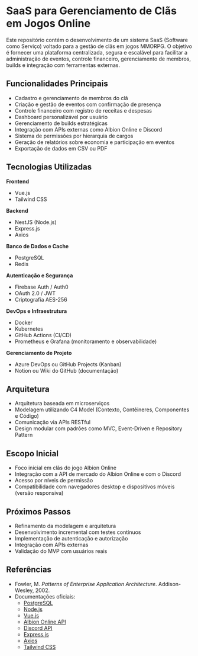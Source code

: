 # SaaS para Gerenciamento de Clãs em Jogos Online

Este repositório contém o desenvolvimento de um sistema SaaS (Software como Serviço) voltado para a gestão de clãs em jogos MMORPG. O objetivo é fornecer uma plataforma centralizada, segura e escalável para facilitar a administração de eventos, controle financeiro, gerenciamento de membros, builds e integração com ferramentas externas.

## Funcionalidades Principais

- Cadastro e gerenciamento de membros do clã
- Criação e gestão de eventos com confirmação de presença
- Controle financeiro com registro de receitas e despesas
- Dashboard personalizável por usuário
- Gerenciamento de builds estratégicas
- Integração com APIs externas como Albion Online e Discord
- Sistema de permissões por hierarquia de cargos
- Geração de relatórios sobre economia e participação em eventos
- Exportação de dados em CSV ou PDF

## Tecnologias Utilizadas

**Frontend**

- Vue.js
- Tailwind CSS

**Backend**

- NestJS (Node.js)
- Express.js
- Axios

**Banco de Dados e Cache**

- PostgreSQL
- Redis

**Autenticação e Segurança**

- Firebase Auth / Auth0
- OAuth 2.0 / JWT
- Criptografia AES-256

**DevOps e Infraestrutura**

- Docker
- Kubernetes
- GitHub Actions (CI/CD)
- Prometheus e Grafana (monitoramento e observabilidade)

**Gerenciamento de Projeto**

- Azure DevOps ou GitHub Projects (Kanban)
- Notion ou Wiki do GitHub (documentação)

## Arquitetura

- Arquitetura baseada em microserviços
- Modelagem utilizando C4 Model (Contexto, Contêineres, Componentes e Código)
- Comunicação via APIs RESTful
- Design modular com padrões como MVC, Event-Driven e Repository Pattern

## Escopo Inicial

- Foco inicial em clãs do jogo Albion Online
- Integração com a API de mercado do Albion Online e com o Discord
- Acesso por níveis de permissão
- Compatibilidade com navegadores desktop e dispositivos móveis (versão responsiva)

## Próximos Passos

- Refinamento da modelagem e arquitetura
- Desenvolvimento incremental com testes contínuos
- Implementação de autenticação e autorização
- Integração com APIs externas
- Validação do MVP com usuários reais

## Referências

- Fowler, M. *Patterns of Enterprise Application Architecture*. Addison-Wesley, 2002.
- Documentações oficiais:
  - [PostgreSQL](https://www.postgresql.org/docs/)
  - [Node.js](https://nodejs.org/en/docs/)
  - [Vue.js](https://vuejs.org/guide/introduction.html)
  - [Albion Online API](https://www.albion-online-data.com/)
  - [Discord API](https://discord.com/developers/docs/intro)
  - [Express.js](https://expressjs.com/)
  - [Axios](https://axios-http.com/)
  - [Tailwind CSS](https://tailwindcss.com/docs)
